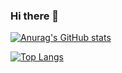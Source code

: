 ### Hi there 👋

[![Anurag's GitHub stats](https://github-readme-stats.vercel.app/api?username=PlayWithSanLei&show_icons=true&theme=radical)](https://github.com/anuraghazra/github-readme-stats)

[![Top Langs](https://github-readme-stats.vercel.app/api/top-langs/?username=PlayWithSanLei&layout=compact&theme=gruvbox)](https://github.com/anuraghazra/github-readme-stats)


<!--
**PlayWithSanLei/PlayWithSanLei** is a ✨ _special_ ✨ repository because its `README.md` (this file) appears on your GitHub profile.

Here are some ideas to get you started:

- 🔭 I’m currently working on ...
- 🌱 I’m currently learning ...
- 👯 I’m looking to collaborate on ...
- 🤔 I’m looking for help with ...
- 💬 Ask me about ...
- 📫 How to reach me: ...
- 😄 Pronouns: ...
- ⚡ Fun fact: ...
-->
